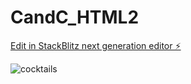 # CandC_HTML2

[Edit in StackBlitz next generation editor ⚡️](https://stackblitz.com/~/github.com/Tracy58468/CandC_HTML2)

![cocktails](https://github.com/Tracy58468/CandC_HTML2/assets/138342754/598155c1-8a6e-4a78-8436-cac2c6cd9ee7)
